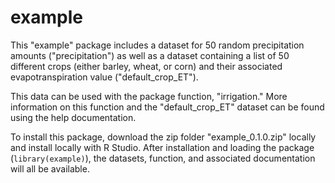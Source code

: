 # example

This "example" package includes a dataset for 50 random precipitation amounts ("precipitation") as well as a dataset containing a list of 50 different crops (either barley, wheat, or corn) and their associated evapotranspiration value ("default_crop_ET"). 

This data can be used with the package function, "irrigation." More information on this function and the "default_crop_ET" dataset can be found using the help documentation. 

To install this package, download the zip folder "example_0.1.0.zip" locally and install locally with R Studio. After installation and loading the package (`library(example)`), the datasets, function, and associated documentation will all be available. 
